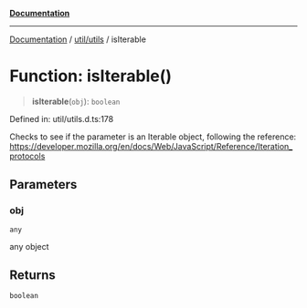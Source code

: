 [**Documentation**](../../../index.md)

***

[Documentation](../../../index.md) / [util/utils](../index.md) / isIterable

# Function: isIterable()

> **isIterable**(`obj`): `boolean`

Defined in: util/utils.d.ts:178

Checks to see if the parameter is an Iterable object, following the reference:
https://developer.mozilla.org/en/docs/Web/JavaScript/Reference/Iteration_protocols

## Parameters

### obj

`any`

any object

## Returns

`boolean`
